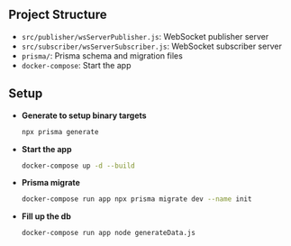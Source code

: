 ## Project Structure

- `src/publisher/wsServerPublisher.js`: WebSocket publisher server
- `src/subscriber/wsServerSubscriber.js`: WebSocket subscriber server
- `prisma/`: Prisma schema and migration files
- `docker-compose`: Start the app

## Setup

- **Generate to setup binary targets**
  ```bash
  npx prisma generate
  ```
- **Start the app**
  ```bash
  docker-compose up -d --build
  ```
- **Prisma migrate**
  ```bash
  docker-compose run app npx prisma migrate dev --name init
  ```
- **Fill up the db**
  ```bash
  docker-compose run app node generateData.js
  ```
